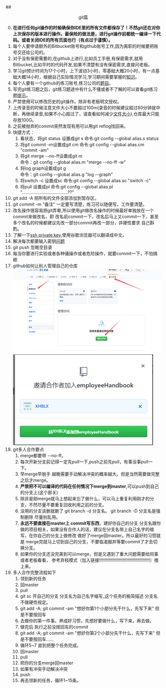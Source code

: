 ##<center>git篇</center>

0.  **在进行任何git操作的时候确保你IDE里的所有文件都保存了！不然git还在对你上次保存的版本进行操作。最保险的做法是，进行git操作前都统一编译一下代码。或者关闭IDE的所有页面也行（有点过于谨慎）。**
1. 每个人要申请额外的Bitbucket账号和github账号工作,因为离职的时候要把账号交还给公司的。
2. 对于没有保密需要的,在github上进行,比如员工手册,有保密需求,就用Bitbucket,比如平时的代码开发,如果不清楚有没有保密需求,直接问老板。
3. 学习git预计时间为17个小时，上下波动3小时，零基础大概20小时，有一点基础大概14小时，根据自己实际情况学习,学习期间需要掌握的[知识](git总结.md)。
4. 每个人要有一个github的练习账号,练习公司的[题目](git练习题.md)。
5. 写完git练习题之后，git练习题途中有什么不懂或者不了解的可以查看git练习题[提示](git练习题提示.md)。
6. 严禁使用可以修改历史的git操作。除非有老板明文授权。
7. 上传录音的时候注意文件大小不要超过100m(录音的时候建议超过80分钟就中断，再继续录音,如果不小心超过了，请查看如何减少[文件大小](https://jingyan.baidu.com/article/359911f550cf7757fe03063b.html)),仓库最大只能存放100G。
8. 之前被抛弃的commit突然发现有用可以用git reflog找回来。
9. 快捷方式：
    1. 看状态，将git status 设置成git s
    命令:git config --global alias.s status
    2. 将git commit -m设置成git cm
    命令:git config --global alias.cm "commit -am"
    3. 将git merge --no-ff设置成git m   
    命令：git config --global alias.m "merge --no-ff -w"
    4. 将log graph设置成git g   
    命令：git config --global alias.g "log --graph"
    5. 将switch -c 设置成sc
    命令:git config --global alias.sc "switch -c"
    6. 将pull 设置成pl
    命令:git config --global alias.pl ".....................................??"
10. git add -A 把所有的文件全部添加到暂存区。
11. git commit -m "备注" 一定要写清楚，练习可以随便写，工作要清楚。
12. 改名操作很容易把git弄晕,所以使用git做改名操作的时候最好单独放在一个commit来做改名，即 改名前commit一下，改名后马上又commit一下，甚至多个改名的时候都建议先改一部分commit再改一部分，非硬性要求 自己斟酌。
13. 了解一下[ssh private key](https://confluence.atlassian.com/bitbucket/set-up-an-ssh-key-728138079.html),使用谷歌浏览器可以翻译成中文。
14. 解决每次都要输入密钥[问题](http://www.wechatbus.com/artifice/9.html)
15. git push 忽略空目录
17. 每当你要进行实验或者各种骚操作或者危险操作，就要commit一下，不怕搞砸
16. github如何让别人管理自己的仓库
![img](img/添加权限1.jpg )
![img](img/添加权限2.jpg )
18. git多人合作要点
    1. merge都要带 --no-ff。
    2. 每次开新分支前记得一定先pull一下,push之前先pull，有事没事pull一下。
    3. 早merge早脱手 越晚需要手动解决冲突的概率越大。但是当然需要做完整之后才merge。 
    4. **严禁把不可以编译的代码在任何情况下merge到master**,可以push到自己的分支上(这个部关)
    5. 除非是刚merge就马上想起来忘了做什么，可以马上重复利用刚才的分支，不然尽量不要重复回收利用之前的分支。
    6. 没用的分支该删就删了 git branch -d 分支名。 git branch -D 分支名是强制删除 尽量别乱用。
    7. **永远不要直接在master上 commit写东西**，建好你自己的分支 分支名跟你做的项目相关，如果没有合作人的话，建议在分支名带上自己名字的缩写，在你自己的分支上做修改 做好了merge回master。所以最好的习惯就是 merge完就马上切到自己的分支，不要临渴掘井等要commit了才去切换分支。
    8. 如果你的分支还没完美到可以merge，但是又遇到了重大问题需要给同事或者老板看看， 参考弃枝模式（加入链接!!!!!!!!!!!!!!!!!!!!!!!!!!!!!!!!!!!!!!!!!）推上来。
19. 多人合作完整流程如下
    1. 领到新的任务
    2. 回master
    3. pull
    4. git sc 开自己的分支 分支名为自己名字缩写_这个任务的极简描述 分支名不做硬性规定。
    5. git add -A; git commit -am "想好你第1个小部分先干什么，先写下来" 但是不要按回车
    6. 去做你的第一件事。养成好习惯，先想好要做什么，写下来，再去做。
    7. 做完后 执行之前没按回车的commit
    8. git add -A; git commit -am "想好你第2个小部分先干什么，先写下来" 但是不要按回车……
    9. 循环5~7 直到把整个任务完成。
    10. 回master
    11. pull
    12. 把你的分支merge回master
    13. 如果有冲突手动解决冲突
    14. push
    15. 再去领新的任务，循环1~15条。